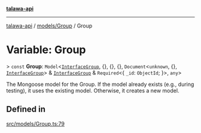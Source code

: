 [**talawa-api**](../../../README.md)

***

[talawa-api](../../../modules.md) / [models/Group](../README.md) / Group

# Variable: Group

\> `const` **Group**: `Model`\<[`InterfaceGroup`](../interfaces/InterfaceGroup.md), \{\}, \{\}, \{\}, `Document`\<`unknown`, \{\}, [`InterfaceGroup`](../interfaces/InterfaceGroup.md)\> & [`InterfaceGroup`](../interfaces/InterfaceGroup.md) & `Required`\<\{ `_id`: `ObjectId`; \}\>, `any`\>

The Mongoose model for the Group.
If the model already exists (e.g., during testing), it uses the existing model.
Otherwise, it creates a new model.

## Defined in

[src/models/Group.ts:79](https://github.com/PalisadoesFoundation/talawa-api/blob/039b0f127fb8caa46d57186ab4b3bb27fe150903/src/models/Group.ts#L79)
